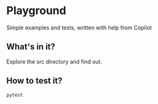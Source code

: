 # Playground

Simple examples and tests, written with help from Copilot

## What's in it? 
Explore the src directory and find out. 

## How to test it? 
```
pytest
```